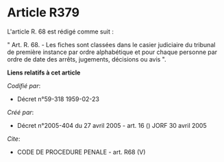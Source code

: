 # Article R379

L'article R. 68 est rédigé comme suit :

" Art. R. 68. - Les fiches sont classées dans le casier judiciaire du tribunal de première instance par ordre alphabétique et
pour chaque personne par ordre de date des arrêts, jugements, décisions ou avis ".

**Liens relatifs à cet article**

_Codifié par_:

  - Décret n°59-318 1959-02-23

_Créé par_:

  - Décret n°2005-404 du 27 avril 2005 - art. 16 () JORF 30 avril 2005

_Cite_:

  - CODE DE PROCEDURE PENALE - art. R68 (V)
